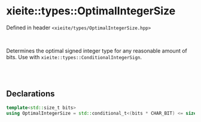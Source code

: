 # xieite::types::OptimalIntegerSize
Defined in header `<xieite/types/OptimalIntegerSize.hpp>`

<br/>

Determines the optimal signed integer type for any reasonable amount of bits. Use with `xieite::types::ConditionalIntegerSign`.

<br/><br/>

## Declarations
```cpp
template<std::size_t bits>
using OptimalIntegerSize = std::conditional_t<(bits * CHAR_BIT) <= sizeof(int), int, std::conditional_t<(bits * CHAR_BIT) <= sizeof(long), long, long long>>;
```
